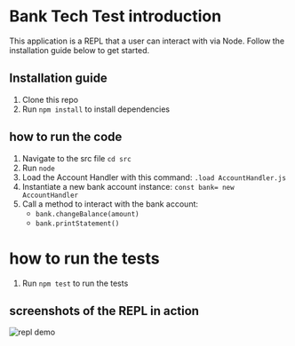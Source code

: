 # Bank Tech Test introduction

This application is a REPL that a user can interact with via Node.
Follow the installation guide below to get started.

## Installation guide

1. Clone this repo
2. Run `npm install` to install dependencies

## how to run the code

1. Navigate to the src file
   `cd src`
2. Run `node`
3. Load the Account Handler with this command:
   `.load AccountHandler.js`
4. Instantiate a new bank account instance:
   `const bank= new AccountHandler`
5. Call a method to interact with the bank account:
    - `bank.changeBalance(amount)`
    - `bank.printStatement()`

# how to run the tests

1. Run `npm test` to run the tests

## screenshots of the REPL in action

![repl demo](./images/repl-demo.png)

